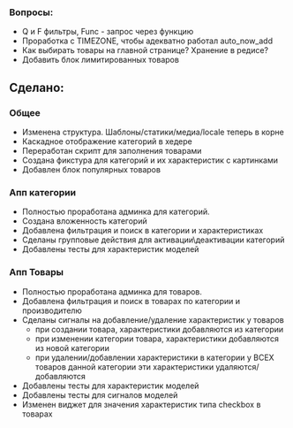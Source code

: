 ### Вопросы:
* Q и F фильтры, Func - запрос через функцию
* Проработка с TIMEZONE, чтобы адекватно работал  auto_now_add
* Как выбирать товары на главной странице? Хранение в редисе?
* Добавить блок лимитированных товаров

## Сделано:

### Общее
* Изменена структура. Шаблоны/статики/медиа/locale теперь в корне
* Каскадное отображение категорий в хедере
* Переработан скрипт для заполнения товарами
* Создана фикстура для категорий и их характеристик с картинками
* Добавлен блок популярных товаров
    
### Апп категории
* Полностью проработана админка для категорий.
* Создана вложенность категорий
* Добавлена фильтрация и поиск в категории и характеристиках
* Сделаны групповые действия для активации\деактивации категорий
* Добавлены тесты для характеристик моделей

### Апп Товары
* Полностью проработана админка для товаров.
* Добавлена фильтрация и поиск в товарах по категории и производителю
* Сделаны сигналы на добавление/удаление характеристик у товаров
  - при создании товара, характеристики добавляются из категории
  - при изменении категории товара, характеристики добавляются из новой категории
  - при удалении/добавлении характеристики в категории 
  у ВСЕХ товаров данной категории эти характеристики удаляются/добавляются
* Добавлены тесты для характеристик моделей
* Добавлены тесты для сигналов моделей
* Изменен виджет для значения характеристик типа checkbox в товарах
